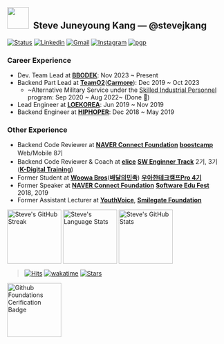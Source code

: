 ## <img src="https://github.githubassets.com/images/mona-loading-default.gif" height="50px" width="50px">&nbsp; Steve Juneyoung Kang — @stevejkang

[![Status](https://img.shields.io/badge/status-employed-brightgreen.svg)](https://github.com/stevejkang)
[![Linkedin](https://img.shields.io/badge/-iam--stevejkang-blue?style=flat&logo=Linkedin&logoColor=white&link=https://www.linkedin.com/in/iam-stevejkang/)](https://www.linkedin.com/in/iam-stevejkang/)
[![Gmail](https://img.shields.io/badge/-iam@juneyoung.io-d14836?style=flat&logo=Gmail&logoColor=white&link=mailto:iam@juneyoung.io)](mailto:iam@juneyoung.io)
[![Instagram](https://img.shields.io/badge/-stevejkang-E4405F?style=flat&logo=instagram&logoColor=white&link=https://www.instagram.com/stevejkang/)](https://www.instagram.com/stevejkang)
[![pgp](https://img.shields.io/keybase/pgp/stevejkang?style=flat&labelColor=313131&color=313131)](https://keybase.io/stevejkang/pgp_keys.asc)

### Career Experience
- Dev. Team Lead at [**BBODEK**](https://www.bbodek.com/): Nov 2023 ~ Present
- Backend Part Lead at [**TeamO2**](https://teamo2.kr/)([**Carmore**](https://carmore.kr)): Dec 2019 ~ Oct 2023
  - ~Alternative Military Service under the [Skilled Industrial Personnel](https://ko.wikipedia.org/wiki/%EC%82%B0%EC%97%85%EA%B8%B0%EB%8A%A5%EC%9A%94%EC%9B%90) program: Sep 2020 ~ Aug 2022~ (Done 🎉)
- Lead Engineer at [**LOEKOREA**](https://loekorea.com/): Jun 2019 ~ Nov 2019
- Backend Engineer at [**HIPHOPER**](https://www.hiphoper.com/): Dec 2018 ~ May 2019

### Other Experience
- Backend Code Reviewer at [**NAVER Connect Foundation**](https://connect.or.kr/) [**boostcamp**](https://boostcamp.connect.or.kr/) Web/Mobile 8기
- Backend Code Reviewer & Coach at [**elice**](https://elice.io/) [**SW Enginner Track**](https://elice.training/track/sw) 2기, 3기 ([**K-Digital Training**](https://www.moel.go.kr/policy/policyinfo/reclamarion/list13.do))
- Former Student at [**Woowa Bros**](https://www.woowahan.com/en)([**배달의민족**](https://en.wikipedia.org/wiki/Baedal_Minjok)) [**우아한테크캠프Pro 4기**](https://edu.nextstep.camp/c/lqsBs7x0)
- Former Speaker at [**NAVER Connect Foundation**](https://connect.or.kr/) [**Software Edu Fest**](https://sef.connect.or.kr/) 2018, 2019
- Former Assistant Lecturer at [**YouthVoice**](https://youthvoice.or.kr/), [**Smilegate Foundation**](https://www.smilegatefoundation.org/)

<img align="center" height="125px" alt="Steve's GitHub Streak" src="https://github-readme-streak-stats.herokuapp.com/?user=stevejkang&theme=calm&hide_border=true"> <img align="center" height="125px" alt="Steve's Language Stats" src="https://github-readme-stats.vercel.app/api/top-langs/?username=stevejkang&theme=calm&layout=compact&hide_border=true&hide=scss,vue,html&langs_count=8"> <img align="center" height="125px" alt="Steve's GitHub Stats" src="https://github-contribution-stats.vercel.app/api/?username=stevejkang">

> [![Hits](https://hits.seeyoufarm.com/api/count/incr/badge.svg?url=https%3A%2F%2Fgithub.com%2Fstevejkang%2Fstevejkang&count_bg=%23AAAAAA&title_bg=%23555555&icon=github.svg&icon_color=%23FFFFFF&title=hits)](https://github.com/stevejkang/stevejkang)
> [![wakatime](https://wakatime.com/badge/user/69cc74df-4e87-4c02-8e13-77d49dc4052b.svg)](https://wakatime.com/@69cc74df-4e87-4c02-8e13-77d49dc4052b)
> [![Stars](https://img.shields.io/github/stars/stevejkang?color=orange&label=GitHub%20stars&logo=github&logo_color=orange)](https://github.com/stevejkang/stevejkang)

<p align="left">
  <a href="https://www.credly.com/badges/9142a44a-3a53-42f5-b31a-0c307094371b/public_url"><img alt="Github Foundations Cerification Badge" src="https://images.credly.com/size/340x340/images/024d0122-724d-4c5a-bd83-cfe3c4b7a073/image.png" width="125" height="125"></a>
</p>
